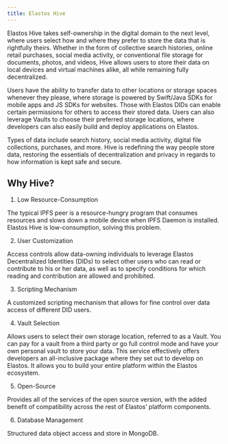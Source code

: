 ```yaml
---
title: Elastos Hive
---
```


Elastos Hive takes self-ownership in the digital domain to the next level, where users select how and where they prefer to store the data that is rightfully theirs. Whether in the form of collective search histories, online retail purchases, social media activity, or conventional file storage for documents, photos, and videos, Hive allows users to store their data on local devices and virtual machines alike, all while remaining fully decentralized.

Users have the ability to transfer data to other locations or storage spaces whenever they please, where storage is powered by Swift/Java SDKs for mobile apps and JS SDKs for websites. Those with Elastos DIDs can enable certain permissions for others to access their stored data. Users can also leverage Vaults to choose their preferred storage locations, where developers can also easily build and deploy applications on Elastos.

Types of data include search history, social media activity, digital file collections, purchases, and more. Hive is redefining the way people store data, restoring the essentials of decentralization and privacy in regards to how information is kept safe and secure.

## Why Hive?

1. Low Resource-Consumption

The typical IPFS peer is a resource-hungry program that consumes resources and slows down a mobile device when IPFS Daemon is installed. Elastos Hive is low-consumption, solving this problem.

2. User Customization

Access controls allow data-owning individuals to leverage Elastos Decentralized Identities (DIDs) to select other users who can read or contribute to his or her data, as well as to specify conditions for which reading and contribution are allowed and prohibited.

3. Scripting Mechanism

A customized scripting mechanism that allows for fine control over data access of different DID users.

4. Vault Selection

Allows users to select their own storage location, referred to as a Vault. You can pay for a vault from a third party or go full control mode and have your own personal vault to store your data. This service effectively offers developers an all-inclusive package where they set out to develop on Elastos. It allows you to build your entire platform within the Elastos ecosystem.

5. Open-Source

Provides all of the services of the open source version, with the added benefit of compatibility across the rest of Elastos’ platform components.

6. Database Management

Structured data object access and store in MongoDB.
